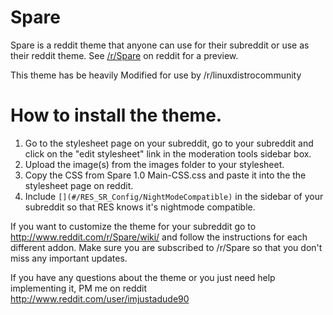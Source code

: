 
Spare
===============

Spare is a reddit theme that anyone can use for their subreddit or use as their reddit theme. See [/r/Spare](http://www.reddit.com/r/Spare/) on reddit for a preview.

This theme has be heavily Modified for use by /r/linuxdistrocommunity

How to install the theme. 
===============


1. Go to the stylesheet page on your subreddit, go to your subreddit and click on the "edit stylesheet" link in the moderation tools sidebar box. 
2. Upload the image(s) from the images folder to your stylesheet. 
3. Copy the CSS from Spare 1.0 Main-CSS.css and paste it into the the stylesheet page on reddit. 
4. Include ```[](#/RES_SR_Config/NightModeCompatible)``` in the sidebar of your subreddit so that RES knows it's nightmode compatible. 

If you want to customize the theme for your subreddit go to http://www.reddit.com/r/Spare/wiki/ and follow the instructions for each different addon. Make sure you are subscribed to /r/Spare so that you don't miss any important updates. 

If you have any questions about the theme or you just need help implementing it, PM me on reddit http://www.reddit.com/user/imjustadude90



